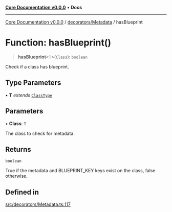 [**Core Documentation v0.0.0**](../../../README.md) • **Docs**

***

[Core Documentation v0.0.0](../../../modules.md) / [decorators/Metadata](../README.md) / hasBlueprint

# Function: hasBlueprint()

> **hasBlueprint**\<`T`\>(`Class`): `boolean`

Check if a class has blueprint.

## Type Parameters

• **T** *extends* [`ClassType`](../../../definitions/type-aliases/ClassType.md)

## Parameters

• **Class**: `T`

The class to check for metadata.

## Returns

`boolean`

True if the metadata and BLUEPRINT_KEY keys exist on the class, false otherwise.

## Defined in

[src/decorators/Metadata.ts:117](https://github.com/stonemjs/core/blob/be89f756f02a94c320588453a86b3e95bc4e060f/src/decorators/Metadata.ts#L117)
